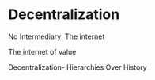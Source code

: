 # Decentralization

No Intermediary: The internet

&#x20;The internet of value

Decentralization- Hierarchies Over History
